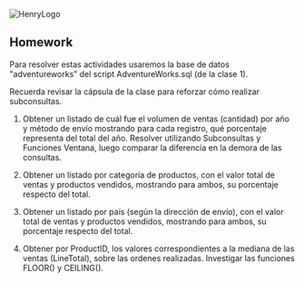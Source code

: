 ![HenryLogo](https://d31uz8lwfmyn8g.cloudfront.net/Assets/logo-henry-white-lg.png)

## Homework

Para resolver estas actividades usaremos la base de datos "adventureworks" del script AdventureWorks.sql (de la clase 1).

Recuerda revisar la cápsula de la clase para reforzar cómo realizar subconsultas.

1. Obtener un listado de cuál fue el volumen de ventas (cantidad) por año y método de envío mostrando para cada registro, qué porcentaje representa del total del año. Resolver utilizando Subconsultas y Funciones Ventana, luego comparar la diferencia en la demora de las consultas.<br> 

2. Obtener un listado por categoría de productos, con el valor total de ventas y productos vendidos, mostrando para ambos, su porcentaje respecto del total.<br>

3. Obtener un listado por país (según la dirección de envío), con el valor total de ventas y productos vendidos, mostrando para ambos, su porcentaje respecto del total.<br>

4. Obtener por ProductID, los valores correspondientes a la mediana de las ventas (LineTotal), sobre las ordenes realizadas. Investigar las funciones FLOOR() y CEILING().
